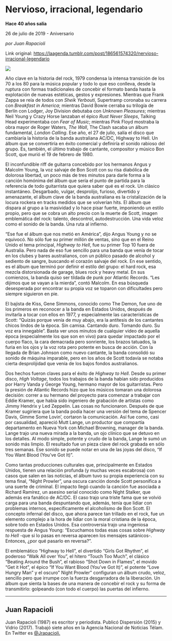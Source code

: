 # Nervioso, irracional, legendario

**Hace 40 años salía**

26 de julio de 2019 - Aniversario

_por Juan Rapacioli_

Link original: https://laagenda.tumblr.com/post/186561574320/nervioso-irracional-legendario

![](https://64.media.tumblr.com/c356a9c87e464cf368b84de870bdb6b5/660aba69ca8cb854-bf/s500x750/9f854d98428322cb7ced9cb15cdaf760a755e3a0.jpg)

Año clave en la historia del rock, 1979 condensa la intensa transición de los 70 a los 80 para la música popular y todo lo que eso conlleva, desde la ruptura con formas tradicionales de concebir el formato banda hasta la explotación de nuevas estéticas, gestos y expresiones. Mientras que Frank Zappa se reía de todos con *Sheik Yerbouti*, Supertramp coronaba su carrera con *Breakfast in America*; mientras David Bowie cerraba su trilogía de Berlín con Lodger, Joy Division debutaba con *Unknown Pleasures*; mientras Neil Young y Crazy Horse lanzaban el épico *Rust Never Sleeps*, Talking Head experimentaba con *Fear of Music*; mientras Pink Floyd mostraba la obra mayor de Roger Waters, *The Wall*, The Clash sacaba un álbum fundamental, *London Calling*. Ese año, el 27 de julio, salía el disco que cambiaría la historia de la banda australiana AC/DC, Highway to Hell. Un álbum que se convertiría en éxito comercial y definiría el sonido rabioso del grupo. Es, también, el último trabajo de cantante, compositor y músico Bon Scott, que murió el 19 de febrero de 1980. 

El inconfundible riff de guitarra concebido por los hermanos Angus y Malcolm Young, la voz salvaje de Bon Scott con su risa diabólica de dolorosa libertad, un poco más de tres minutos para darle forma a la canción homónima del álbum que sería el punto de partida para la referencia de todo guitarrista que quiera saber qué es el rock. Un clásico instantáneo. Desgarbado, vulgar, desprolijo, furioso, divertido y amenazante, el álbum clave de la banda australiana es la cristalización de la locura rockera en tracks medidos que se volverían hits. El álbum que dispara al grupo a la masividad y lo hace pisar fuerte, imponiendo un estilo propio, pero que se cobra un alto precio con la muerte de Scott, imagen emblemática del rock: talento, descontrol, autodestrucción. Una vida veloz como el sonido de la banda. Una ruta al infierno. 

“Ese fue el álbum que nos metió en América”, dijo Angus Young y no se equivocó. No sólo fue su primer millón de ventas, sino que en el Reino Unido el tema principal, *Highway to Hell*, fue su primer Top 10 fuera de Australia. Pero nada de eso fue sencillo para una banda que venía de tocar en los clubes y bares australianos, con un público pasado de alcohol y sediento de sangre, buscando el corazón salvaje del rock. En ese sentido, es el álbum que terminó por definir el estilo del grupo: el hard rock, esa mezcla distorsionada de garage, blues rock y heavy metal. En sus comienzos, la banda quiso ser tildada de punk por Atlantic Records. “Les dijimos que se vayan a la mierda”, contó Malcolm. En esa búsqueda desesperada por encontrar su propia voz se toparon con dificultades pero siempre siguieron en pie. 

El bajista de Kiss, Gene Simmons, conocido como The Demon, fue uno de los primeros en reconocer a la banda en Estados Unidos, después de invitarla a tocar con ellos en 1977, y especialmente las características de Scott: “Quizás porque venía de muy abajo, era la antítesis de los cantantes chicos lindos de la época. Sin camisa. Cantando duro. Tomando duro. Su voz era innegable”. Basta ver unos minutos de cualquier video de aquella época (especialmente los que son en vivo) para quedar impactado por el cuerpo flaco, la cara demacrada pero sonriente, los brazos tatuados, la furia en los ojos y la voz rota pero potente en busca de acción. Con la llegada de Brian Johnson como nuevo cantante, la banda consolidó su sonido de máquina imparable, pero en los años de Scott todavía se notaba cierta desprolijidad que venía de los bajos fondos australianos. 



Dos hechos fueron claves para el éxito de *Highway to Hell*. Desde su primer disco, *High Voltage*, todos los trabajos de la banda habían sido producidos por Harry Vanda y George Young, hermano mayor de los guitarristas. Pero la presión de Atlantic Records hizo que los músicos tomaran una dolorosa decisión: correr a su hermano del proyecto para comenzar a trabajar con Eddie Kramer, que había sido ingeniero de grabación de artistas como Jimmy Hendrix y Led Zeppelin. Las cosas no funcionaron. Después de que Kramer sugiriera que la banda podía hacer una versión del tema de Spencer Davis, Gimme Some Lovin’, cortaron la comunicación. Así fue como, casi por casualidad, apareció Mutt Lange, un productor que compartía departamento en Nueva York con Michael Browning, manager de la banda. Lange trajo una nueva mirada a la banda, un ojo clínico que se detuvo en los detalles. Al modo simple, potente y crudo de la banda, Lange le sumó un sonido más limpio. El resultado fue un pieza clave del rock grabada en sólo tres semanas. Ese sonido se puede notar en una de las joyas del disco, “If You Want Blood (You’ve Got It)”. 

Como tantas producciones culturales que, principalmente en Estados Unidos, tienen una relación profunda (y muchas veces escabrosa) con casos que salen en las noticias, el álbum tuvo su propia experiencia con su tema final, “Night Prowler”, una oscura canción donde Scott personifica a una suerte de criminal. El impacto llegó cuando la canción fue asociada a Richard Ramírez, un asesino serial conocido como Night Stalker, que además era fanático de AC/DC. El caso trajo una triste fama que se volvió carga para una banda despuntando que, además, tenía que lidiar con problemas internos, específicamente el alcoholismo de Bon Scott. El concepto infernal del disco, que ahora parece tan trillado en el rock, fue un elemento complejo a la hora de lidiar con la moral cristiana de la época, sobre todo en Estados Unidos. Esa controversia trajo una ingeniosa respuesta de Angus Young: “Escuchamos todas esas cosas sobre *Highway to Hell* -que si lo pasas en reversa aparecen los mensajes satánicos-. Entonces, ¿por qué pasarlo en reversa?”. 

El emblemático “Highway to Hell”, el divertido “Girls Got Rhythm”, el poderoso “Walk All over You”, el hitero “Touch Too Much”, el clásico “Beating Around the Bush”, el rabioso “Shot Down in Flames”, el movido “Get it Hot”, el épico “If You Want Blood (You’ve Got It)”, el potente “Love Hungry Man” y el oscuro" Night Prowler" configuran un álbum crudo, veloz, sencillo pero que irrumpe con la fuerza desgarradora de la liberación. Un álbum que sienta la bases de una manera de concebir el rock y su forma de transmitirlo: golpeando (con todo el cuerpo) las puertas del infierno. 



---

 Juan Rapacioli
---------------

 Juan Rapacioli (1987) es escritor y periodista. Publicó Dispersión (2015) y Vidrio (2017). Trabajó siete años en la Agencia Nacional de Noticias Télam. En Twitter es  [@Jrapacioli.](https://twitter.com/JRapacioli) 

